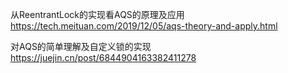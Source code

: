 从ReentrantLock的实现看AQS的原理及应用
https://tech.meituan.com/2019/12/05/aqs-theory-and-apply.html

对AQS的简单理解及自定义锁的实现
https://juejin.cn/post/6844904163382411278

